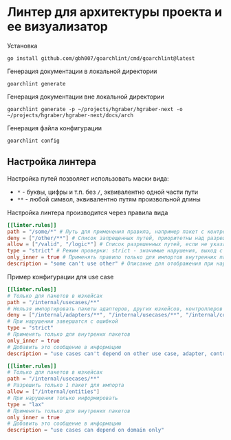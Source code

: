 # Линтер для архитектуры проекта и ее визуализатор

Установка

```shell
go install github.com/gbh007/goarchlint/cmd/goarchlint@latest
```

Генерация документации в локальной директории

```shell
goarchlint generate
```

Генерация документации вне локальной директории

```shell
goarchlint generate -p ~/projects/hgraber/hgraber-next -o ~/projects/hgraber/hgraber-next/docs/arch
```

Генерация файла конфигурации

```shell
goarchlint config
```

## Настройка линтера

Настройка путей позволяет использовать маски вида:

- `*` - буквы, цифры и т.п. без `/`, эквивалентно одной части пути
- `**` - любой символ, эквивалентно путям произвольной длины

Настройка линтера производится через правила вида

```toml
[[linter.rules]]
path = "/some/*" # Путь для применения правила, например пакет с контроллерами
deny = ["/other/**"] # Список запрещенных путей, приоритетны над разрешенными
allow = ["/valid", "/logic*"] # Список разрешенных путей, если не указан то без ограничений
type = "strict" # Режим проверки: strict - значимые нарушения, выход с кодом 1; lax - некритичные нарушения
only_inner = true # Применять правило только для импортов внутренних пакетов
description = "some can't use other" # Описание для отображения при нарушении правила
```

Пример конфигурации для use case

```toml
[[linter.rules]]
# Только для пакетов в юзкейсах
path = "/internal/usecases/**"
# Нельзя импортировать пакеты адаптеров, других юзкейсов, контроллеров
deny = ["/internal/adapters/**", "/internal/usecases/**", "/internal/controllers/**"]
# При нарушении завершатся с ошибкой
type = "strict"
# Применять только для внутрених пакетов
only_inner = true
# Добавить это сообщение в информацию
description = "use cases can't depend on other use case, adapter, controller"

[[linter.rules]]
# Только для пакетов в юзкейсах
path = "/internal/usecases/**"
# Разрешить только 1 пакет для импорта
allow = ["/internal/entities"]
# При нарушении только информировать
type = "lax"
# Применять только для внутрених пакетов
only_inner = true
# Добавить это сообщение в информацию
description = "use cases can depend on domain only"
```
